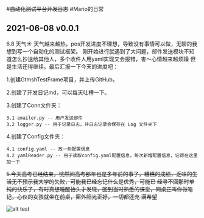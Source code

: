#~~自动化测试平台开发日志~~
#Mario的日常
## 2021-06-08 v0.0.1
6.8 天气☀ 天气越来越热，pos开发进度不理想，导致没有事情可以做，无聊的我想到写一个自动化的测试框架。
刚开始进行就遇到了大问题，邮件发送模块不知道怎么抄送给其他人，多个收件人用yaml实现️又会报错，害～心情越来越烦躁
但是生活还得继续。最后汇报一下今天的进度吧：

1.创建GtmshTestFrame项目，并上传GitHub。

2.创建了开发日记md，可以每天吐槽一下。

3.创建了Conn文件夹：

    3.1 emailer.py -- 用户发送邮件
    3.2 logger.py -- 用于记录日志，并日志记录会保存在 Log 文件夹下

4.创建了Config文件夹：
    
    4.1 config.yaml -- 放一些配置信息
    4.2 yamlReader.py -- 用于读取config.yaml配置信息，每次新增配置信息，记得在这里加一下

~~5.今天高考已经结束，恍然间高考那年也是多年前的事了，糟糕的成绩，乏味的生活无不预示我大学的失败，可能我已经忘记什么是优秀，可能已
经寻不回那时单纯的快乐了，有时真想睡醒抬头才发现，回到当时熟悉的课堂，同桌正叫你做笔记，心仪的女孩就坐在前桌，窗外阳光正好，一切都还充
满希望~~

![alt test](http://tiebapic.baidu.com/forum/w%3D580/sign=5bb9c7ec9efdfc03e578e3b0e43f87a9/b3524aa98226cffc8d528ea0e4014a90f603eabb.jpg)
